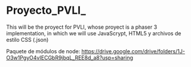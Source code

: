 # Proyecto_PVLI_
 This will be the proyect for PVLI, whose proyect is a phaser 3 implementation, in which  we will use JavaScrypt, HTML5 y archivos de estilo CSS (.json)
 
 Paquete de módulos de node: https://drive.google.com/drive/folders/1J-O3w1PgyO4vIECGbR9jbqL_REE8d_a8?usp=sharing
